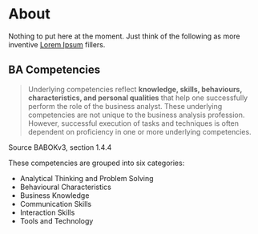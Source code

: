 # About

Nothing to put here at the moment. Just think of the following as more inventive [Lorem Ipsum](https://www.lipsum.com/) fillers.

## BA Competencies

>Underlying competencies reflect **knowledge, skills, behaviours, characteristics, 
and personal qualities** that help one successfully perform the role of the business 
analyst. These underlying competencies are not unique to the business analysis 
profession. However, successful execution of tasks and techniques is often 
dependent on proficiency in one or more underlying competencies.

Source BABOKv3, section 1.4.4

These competencies are grouped into six categories:
 
- Analytical Thinking and Problem Solving
- Behavioural Characteristics
- Business Knowledge
- Communication Skills
- Interaction Skills
- Tools and Technology